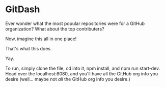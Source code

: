 # GitDash

Ever wonder what the most popular repositories were for a GitHub organization?  What about the top contributers?

Now, imagine this all in one place!

That's what this does.

Yay.

To run, simply clone the file, cd into it, npm install, and npm run start-dev.  Head over the localhost:8080, and you'll
have all the GitHub org info you desire (well... maybe not *all* the GitHub org info you desire.)
